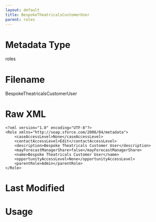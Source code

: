 ```yaml
---
layout: default
title: BespokeTheatricalsCustomerUser
parent: roles
---
```

# Metadata Type
roles


# Filename 
BespokeTheatricalsCustomerUser


# Raw XML
```
<?xml version="1.0" encoding="UTF-8"?>
<Role xmlns="http://soap.sforce.com/2006/04/metadata">
    <caseAccessLevel>None</caseAccessLevel>
    <contactAccessLevel>Edit</contactAccessLevel>
    <description>Bespoke Theatricals Customer User</description>
    <mayForecastManagerShare>false</mayForecastManagerShare>
    <name>Bespoke Theatricals Customer User</name>
    <opportunityAccessLevel>None</opportunityAccessLevel>
    <parentRole>Admin</parentRole>
</Role>
```


# Last Modified


# Usage
